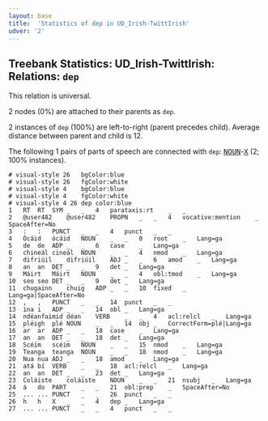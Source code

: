 ```yaml
---
layout: base
title:  'Statistics of dep in UD_Irish-TwittIrish'
udver: '2'
---
```


## Treebank Statistics: UD_Irish-TwittIrish: Relations: `dep`

This relation is universal.

2 nodes (0%) are attached to their parents as `dep`.

2 instances of `dep` (100%) are left-to-right (parent precedes child).
Average distance between parent and child is 12.

The following 1 pairs of parts of speech are connected with `dep`: <tt><a href="ga_twittirish-pos-NOUN.html">NOUN</a></tt>-<tt><a href="ga_twittirish-pos-X.html">X</a></tt> (2; 100% instances).


~~~ conllu
# visual-style 26	bgColor:blue
# visual-style 26	fgColor:white
# visual-style 4	bgColor:blue
# visual-style 4	fgColor:white
# visual-style 4 26 dep	color:blue
1	RT	RT	SYM	_	_	4	parataxis:rt	_	_
2	@user482	@user482	PROPN	_	_	4	vocative:mention	_	SpaceAfter=No
3	:	:	PUNCT	_	_	4	punct	_	_
4	Ócáid	ócáid	NOUN	_	_	0	root	_	Lang=ga
5	de	de	ADP	_	_	6	case	_	Lang=ga
6	chineál	cineál	NOUN	_	_	4	nmod	_	Lang=ga
7	difriúil	difriúil	ADJ	_	_	6	amod	_	Lang=ga
8	an	an	DET	_	_	9	det	_	Lang=ga
9	Máirt	Máirt	NOUN	_	_	4	obl:tmod	_	Lang=ga
10	seo	seo	DET	_	_	9	det	_	Lang=ga
11	chugainn	chuig	ADP	_	_	10	fixed	_	Lang=ga|SpaceAfter=No
12	,	,	PUNCT	_	_	14	punct	_	_
13	ina	i	ADP	_	_	14	obl	_	Lang=ga
14	ndéanfaimid	déan	VERB	_	_	4	acl:relcl	_	Lang=ga
15	pléigh	plé	NOUN	_	_	14	obj	_	CorrectForm=plé|Lang=ga
16	ar	ar	ADP	_	_	18	case	_	Lang=ga
17	an	an	DET	_	_	18	det	_	Lang=ga
18	Scéim	scéim	NOUN	_	_	15	nmod	_	Lang=ga
19	Teanga	teanga	NOUN	_	_	18	nmod	_	Lang=ga
20	Nua	nua	ADJ	_	_	18	amod	_	Lang=ga
21	atá	bí	VERB	_	_	18	acl:relcl	_	Lang=ga
22	an	an	DET	_	_	23	det	_	Lang=ga
23	Coláiste	coláiste	NOUN	_	_	21	nsubj	_	Lang=ga
24	á	do	PART	_	_	21	obl:prep	_	SpaceAfter=No
25	...	...	PUNCT	_	_	26	punct	_	_
26	h	h	X	_	_	4	dep	_	Lang=ga
27	...	...	PUNCT	_	_	4	punct	_	_

~~~



